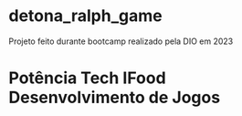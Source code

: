 # detona_ralph_game
Projeto feito durante bootcamp realizado pela DIO em 2023

# Potência Tech IFood Desenvolvimento de Jogos
